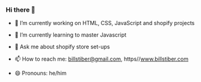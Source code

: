### Hi there 👋



- 🔭 I’m currently working on HTML, CSS, JavaScript and shopify projects
- 🌱 I’m currently learning to master Javascript
- 💬 Ask me about shopify store set-ups

- 📫 How to reach me: billstiber@gmail.com, https//www.billstiber.com
- 😄 Pronouns: he/him

